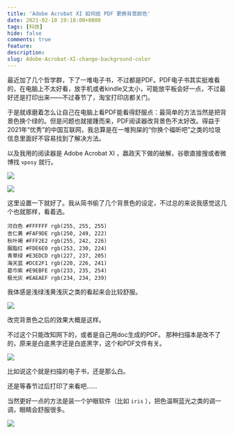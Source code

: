 ```yaml
---
title: 'Adobe Acrobat XI 如何给 PDF 更换背景颜色'
date: 2021-02-10 19:18:00+0800
tags: [科技]
hide: false
comments: true
feature: 
description: 
slug: Adobe-Acrobat-XI-change-background-color 
---
```


最近加了几个哲学群，下了一堆电子书，不过都是PDF。PDF电子书其实挺难看的，在电脑上不太好看，放手机或者kindle又太小，可能放平板会好一点，不过最好还是打印出来——不过春节了，淘宝打印店都关门。

于是就琢磨着怎么让自己在电脑上看PDF能看得舒服点：最简单的方法当然是把背景色换个绿的。但是问题也就接踵而来，PDF阅读器改背景色不太好改。得益于2021年“优秀”的中国互联网，我总算是在一堆狗屎的“你换个福昕吧”之类的垃圾信息里面好不容易找到了解决方法。

以及我用的阅读器是 Adobe Acrobat XI ，嬴政天下做的破解，谷歌直接搜或者微博找 `vposy` 就行。

![](https://cdn.jsdelivr.net/gh/yuukoamamiya/pic/20210210193445.png)

![](https://cdn.jsdelivr.net/gh/yuukoamamiya/pic/20210210193451.png)

这里设置一下就好了。我从简书偷了几个背景色的设定，不过总的来说我感觉这几个也就那样，看着选。

```
河白色 #FFFFFF rgb(255, 255, 255)  
杏仁黄 #FAF9DE rgb(250, 249, 222)
秋叶褐 #FFF2E2 rgb(255, 242, 226)
胭脂红 #FDE6E0 rgb(253, 230, 224)
青草绿 #E3EDCD rgb(227, 237, 205)
海天蓝 #DCE2F1 rgb(220, 226, 241)
葛巾紫 #E9EBFE rgb(233, 235, 254)
极光灰 #EAEAEF rgb(234, 234, 239)
```

我体感是浅绿浅黄浅灰之类的看起来会比较舒服。

![](https://cdn.jsdelivr.net/gh/yuukoamamiya/pic/20210210200458.png)

改完背景色之后的效果大概是这样。

不过这个只能改知网下的，或者是自己用doc生成的PDF。 那种扫描本是改不了的，原来是白底黑字还是白底黑字，这个和PDF文件有关。

![](https://cdn.jsdelivr.net/gh/yuukoamamiya/pic/20210210200843.png)

比如说这个就是扫描的电子书，还是那么白。

还是等春节过后打印了来看吧……

当然更好一点的方法是装一个护眼软件（比如 `iris` ），把色温啊蓝光之类的调一调，眼睛会舒服很多。

![](https://cdn.jsdelivr.net/gh/yuukoamamiya/pic/20210210201101.png)